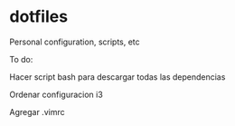 # dotfiles
Personal configuration, scripts, etc 

To do: 

Hacer script bash para descargar todas las dependencias 

Ordenar configuracion i3 

Agregar  .vimrc 


